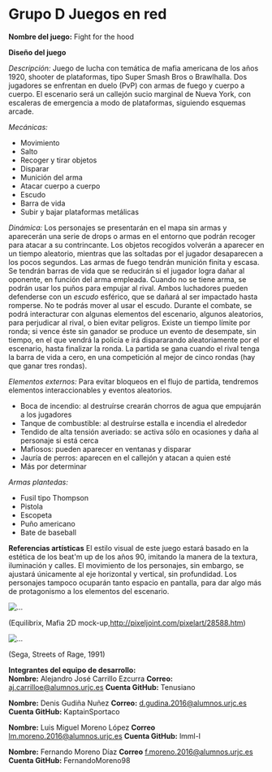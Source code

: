 # Grupo D Juegos en red 

**Nombre del juego:** Fight for the hood

**Diseño del juego**

*Descripción:* Juego de lucha con temática de mafia americana de los años 1920, shooter de plataformas, tipo Super Smash Bros o Brawlhalla. Dos jugadores se enfrentan en duelo (PvP) con armas de fuego y cuerpo a cuerpo. El escenario será un callejón sucio marginal de Nueva York, con escaleras de emergencia a modo de plataformas, siguiendo esquemas arcade.

*Mecánicas:* 
- Movimiento
- Salto
- Recoger y tirar objetos
- Disparar
- Munición del arma
- Atacar cuerpo a cuerpo
- Escudo
- Barra de vida
- Subir y bajar plataformas metálicas

*Dinámica:* Los personajes se presentarán en el mapa sin armas y aparecerán una serie de drops o armas en el entorno que podrán recoger para atacar a su contrincante.
Los objetos recogidos volverán a aparecer en un tiempo aleatorio, mientras que las soltadas por el jugador desaparecen a los pocos segundos.
Las armas de fuego tendrán munición finita y escasa. Se tendrán barras de vida que se reducirán si el jugador logra dañar al oponente, en función del arma empleada. Cuando no se tiene arma, se podrán usar los puños para empujar al rival. 
Ambos luchadores pueden defenderse con un *escudo* esférico, que se dañará al ser impactado hasta romperse. No te podrás mover al usar el escudo.
Durante el combate, se podrá interacturar con algunas elementos del escenario, algunos aleatorios, para perjudicar al rival, o bien evitar peligros.
Existe un tiempo límite por ronda; si vence éste sin ganador se produce un evento de desempate, sin tiempo, en el que vendrá la policía e irá dispararando aleatoriamente por el escenario, hasta finalizar la ronda.
La partida se gana cuando el rival tenga la barra de vida a cero, en una competición al mejor de cinco rondas (hay que ganar tres rondas).

*Elementos externos:*
Para evitar bloqueos en el flujo de partida, tendremos elementos interaccionables y eventos aleatorios.

- Boca de incendio: al destruírse crearán chorros de agua que empujarán a los jugadores
- Tanque de combustible: al destruírse estalla e incendia el alrededor
- Tendido de alta tensión averiado: se activa sólo en ocasiones y daña al personaje si está cerca
- Mafiosos: pueden aparecer en ventanas y disparar
- Jauría de perros: aparecen en el callejón y atacan a quien esté
- Más por determinar

*Armas plantedas:*
- Fusil tipo Thompson
- Pistola
- Escopeta
- Puño americano
- Bate de baseball

**Referencias artísticas**
El estilo visual de este juego estará basado en la estética de los beat'm up de los años 90, imitando la manera de la textura, iluminación y calles. El movimiento de los personajes, sin embargo, se ajustará únicamente al eje horizontal y vertical, sin profundidad. Los personajes tampoco ocuparán tanto espacio en pantalla, para dar algo más de protagonismo a los elementos del escenario.

![...](http://pixeljoint.com/files/icons/full/mafia2d_mockup_final.png)

(Equilibrix, Mafia 2D mock-up,http://pixeljoint.com/pixelart/28588.htm)


![...](https://img.maximummedia.ie/joe_ie/eyJkYXRhIjoie1widXJsXCI6XCJodHRwOlxcXC9cXFwvbWVkaWEtam9lLm1heGltdW1tZWRpYS5pZS5zMy5hbWF6b25hd3MuY29tXFxcL3dwLWNvbnRlbnRcXFwvdXBsb2Fkc1xcXC8yMDE4XFxcLzAyXFxcLzAzMTYzNDQ3XFxcL3NvcjIuanBnXCIsXCJ3aWR0aFwiOjc2NyxcImhlaWdodFwiOjQzMSxcImRlZmF1bHRcIjpcImh0dHBzOlxcXC9cXFwvd3d3LmpvZS5pZVxcXC9hc3NldHNcXFwvaW1hZ2VzXFxcL2pvZVxcXC9uby1pbWFnZS5wbmc_dj01XCJ9IiwiaGFzaCI6IjAyYmUwYzFhZjJmZTJkYTAyYjMzNTliZmMyZThjNWRkNDY3OWQ4N2YifQ==/sor2.jpg)

(Sega, Streets of Rage, 1991)


**Integrantes del equipo de desarrollo:**  
**Nombre:** Alejandro José Carrillo Ezcurra  **Correo:**  aj.carrilloe@alumnos.urjc.es   **Cuenta GitHub:** Tenusiano

**Nombre:** Denis Gudiña Nuñez  **Correo:**  d.gudina.2016@alumnos.urjc.es   **Cuenta GitHub:**  KaptainSportaco

**Nombre:** Luis Miguel Moreno López **Correo** lm.moreno.2016@alumnos.urjc.es **Cuenta GitHub:** lmml-l

**Nombre:** Fernando Moreno Díaz **Correo** f.moreno.2016@alumnos.urjc.es **Cuenta GitHub:** FernandoMoreno98
